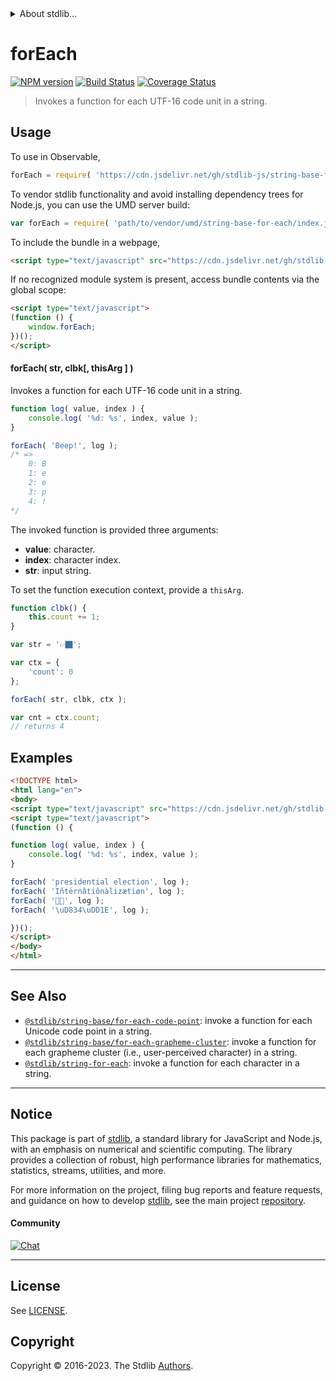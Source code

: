 <!--

@license Apache-2.0

Copyright (c) 2023 The Stdlib Authors.

Licensed under the Apache License, Version 2.0 (the "License");
you may not use this file except in compliance with the License.
You may obtain a copy of the License at

   http://www.apache.org/licenses/LICENSE-2.0

Unless required by applicable law or agreed to in writing, software
distributed under the License is distributed on an "AS IS" BASIS,
WITHOUT WARRANTIES OR CONDITIONS OF ANY KIND, either express or implied.
See the License for the specific language governing permissions and
limitations under the License.

-->


<details>
  <summary>
    About stdlib...
  </summary>
  <p>We believe in a future in which the web is a preferred environment for numerical computation. To help realize this future, we've built stdlib. stdlib is a standard library, with an emphasis on numerical and scientific computation, written in JavaScript (and C) for execution in browsers and in Node.js.</p>
  <p>The library is fully decomposable, being architected in such a way that you can swap out and mix and match APIs and functionality to cater to your exact preferences and use cases.</p>
  <p>When you use stdlib, you can be absolutely certain that you are using the most thorough, rigorous, well-written, studied, documented, tested, measured, and high-quality code out there.</p>
  <p>To join us in bringing numerical computing to the web, get started by checking us out on <a href="https://github.com/stdlib-js/stdlib">GitHub</a>, and please consider <a href="https://opencollective.com/stdlib">financially supporting stdlib</a>. We greatly appreciate your continued support!</p>
</details>

# forEach

[![NPM version][npm-image]][npm-url] [![Build Status][test-image]][test-url] [![Coverage Status][coverage-image]][coverage-url] <!-- [![dependencies][dependencies-image]][dependencies-url] -->

> Invokes a function for each UTF-16 code unit in a string.

<!-- Section to include introductory text. Make sure to keep an empty line after the intro `section` element and another before the `/section` close. -->

<section class="intro">

</section>

<!-- /.intro -->

<!-- Package usage documentation. -->



<section class="usage">

## Usage

To use in Observable,

```javascript
forEach = require( 'https://cdn.jsdelivr.net/gh/stdlib-js/string-base-for-each@umd/browser.js' )
```

To vendor stdlib functionality and avoid installing dependency trees for Node.js, you can use the UMD server build:

```javascript
var forEach = require( 'path/to/vendor/umd/string-base-for-each/index.js' )
```

To include the bundle in a webpage,

```html
<script type="text/javascript" src="https://cdn.jsdelivr.net/gh/stdlib-js/string-base-for-each@umd/browser.js"></script>
```

If no recognized module system is present, access bundle contents via the global scope:

```html
<script type="text/javascript">
(function () {
    window.forEach;
})();
</script>
```

#### forEach( str, clbk\[, thisArg ] )

Invokes a function for each UTF-16 code unit in a string.

```javascript
function log( value, index ) {
    console.log( '%d: %s', index, value );
}

forEach( 'Beep!', log );
/* =>
    0: B
    1: e
    2: e
    3: p
    4: !
*/
```

The invoked function is provided three arguments:

-   **value**: character.
-   **index**: character index.
-   **str**: input string.

To set the function execution context, provide a `thisArg`.

```javascript
function clbk() {
    this.count += 1;
}

var str = '👉🏿';

var ctx = {
    'count': 0
};

forEach( str, clbk, ctx );

var cnt = ctx.count;
// returns 4
```

</section>

<!-- /.usage -->

<!-- Package usage notes. Make sure to keep an empty line after the `section` element and another before the `/section` close. -->

<section class="notes">

</section>

<!-- /.notes -->

<!-- Package usage examples. -->

<section class="examples">

## Examples

<!-- eslint no-undef: "error" -->

```html
<!DOCTYPE html>
<html lang="en">
<body>
<script type="text/javascript" src="https://cdn.jsdelivr.net/gh/stdlib-js/string-base-for-each@umd/browser.js"></script>
<script type="text/javascript">
(function () {

function log( value, index ) {
    console.log( '%d: %s', index, value );
}

forEach( 'presidential election', log );
forEach( 'Iñtërnâtiônàlizætiøn', log );
forEach( '🌷🍕', log );
forEach( '\uD834\uDD1E', log );

})();
</script>
</body>
</html>
```

</section>

<!-- /.examples -->

<!-- Section to include cited references. If references are included, add a horizontal rule *before* the section. Make sure to keep an empty line after the `section` element and another before the `/section` close. -->

<section class="references">

</section>

<!-- /.references -->

<!-- Section for related `stdlib` packages. Do not manually edit this section, as it is automatically populated. -->

<section class="related">

* * *

## See Also

-   <span class="package-name">[`@stdlib/string-base/for-each-code-point`][@stdlib/string/base/for-each-code-point]</span><span class="delimiter">: </span><span class="description">invoke a function for each Unicode code point in a string.</span>
-   <span class="package-name">[`@stdlib/string-base/for-each-grapheme-cluster`][@stdlib/string/base/for-each-grapheme-cluster]</span><span class="delimiter">: </span><span class="description">invoke a function for each grapheme cluster (i.e., user-perceived character) in a string.</span>
-   <span class="package-name">[`@stdlib/string-for-each`][@stdlib/string/for-each]</span><span class="delimiter">: </span><span class="description">invoke a function for each character in a string.</span>

</section>

<!-- /.related -->

<!-- Section for all links. Make sure to keep an empty line after the `section` element and another before the `/section` close. -->


<section class="main-repo" >

* * *

## Notice

This package is part of [stdlib][stdlib], a standard library for JavaScript and Node.js, with an emphasis on numerical and scientific computing. The library provides a collection of robust, high performance libraries for mathematics, statistics, streams, utilities, and more.

For more information on the project, filing bug reports and feature requests, and guidance on how to develop [stdlib][stdlib], see the main project [repository][stdlib].

#### Community

[![Chat][chat-image]][chat-url]

---

## License

See [LICENSE][stdlib-license].


## Copyright

Copyright &copy; 2016-2023. The Stdlib [Authors][stdlib-authors].

</section>

<!-- /.stdlib -->

<!-- Section for all links. Make sure to keep an empty line after the `section` element and another before the `/section` close. -->

<section class="links">

[npm-image]: http://img.shields.io/npm/v/@stdlib/string-base-for-each.svg
[npm-url]: https://npmjs.org/package/@stdlib/string-base-for-each

[test-image]: https://github.com/stdlib-js/string-base-for-each/actions/workflows/test.yml/badge.svg?branch=main
[test-url]: https://github.com/stdlib-js/string-base-for-each/actions/workflows/test.yml?query=branch:main

[coverage-image]: https://img.shields.io/codecov/c/github/stdlib-js/string-base-for-each/main.svg
[coverage-url]: https://codecov.io/github/stdlib-js/string-base-for-each?branch=main

<!--

[dependencies-image]: https://img.shields.io/david/stdlib-js/string-base-for-each.svg
[dependencies-url]: https://david-dm.org/stdlib-js/string-base-for-each/main

-->

[chat-image]: https://img.shields.io/gitter/room/stdlib-js/stdlib.svg
[chat-url]: https://app.gitter.im/#/room/#stdlib-js_stdlib:gitter.im

[stdlib]: https://github.com/stdlib-js/stdlib

[stdlib-authors]: https://github.com/stdlib-js/stdlib/graphs/contributors

[umd]: https://github.com/umdjs/umd
[es-module]: https://developer.mozilla.org/en-US/docs/Web/JavaScript/Guide/Modules

[deno-url]: https://github.com/stdlib-js/string-base-for-each/tree/deno
[umd-url]: https://github.com/stdlib-js/string-base-for-each/tree/umd
[esm-url]: https://github.com/stdlib-js/string-base-for-each/tree/esm
[branches-url]: https://github.com/stdlib-js/string-base-for-each/blob/main/branches.md

[stdlib-license]: https://raw.githubusercontent.com/stdlib-js/string-base-for-each/main/LICENSE

<!-- <related-links> -->

[@stdlib/string/base/for-each-code-point]: https://github.com/stdlib-js/string-base-for-each-code-point/tree/umd

[@stdlib/string/base/for-each-grapheme-cluster]: https://github.com/stdlib-js/string-base-for-each-grapheme-cluster/tree/umd

[@stdlib/string/for-each]: https://github.com/stdlib-js/string-for-each/tree/umd

<!-- </related-links> -->

</section>

<!-- /.links -->
